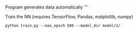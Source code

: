 Program generates data automatically
'''

Train the NN (requires TensorFlow, Pandas, matplotlib, numpy)
```
python train.py --max_epoch 500 --model_dir model/1/
```

